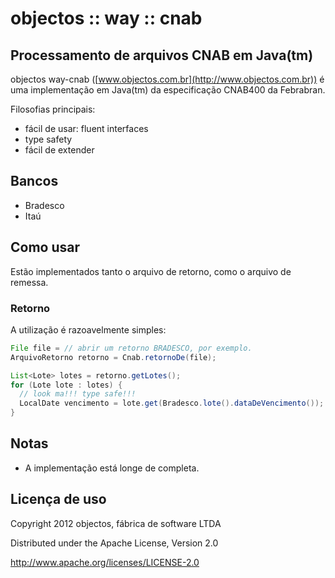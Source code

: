 # objectos :: way :: cnab
## Processamento de arquivos CNAB em Java(tm)

objectos way-cnab ([www.objectos.com.br](http://www.objectos.com.br)) 
é uma implementação em Java(tm) da especificação CNAB400 da Febrabran.

Filosofias principais:

- fácil de usar: fluent interfaces
- type safety
- fácil de extender

## Bancos

- Bradesco
- Itaú

## Como usar

Estão implementados tanto o arquivo de retorno, como o arquivo de remessa.

### Retorno

A utilização é razoavelmente simples:

```java
File file = // abrir um retorno BRADESCO, por exemplo.
ArquivoRetorno retorno = Cnab.retornoDe(file);

List<Lote> lotes = retorno.getLotes();
for (Lote lote : lotes) {
  // look ma!!! type safe!!!
  LocalDate vencimento = lote.get(Bradesco.lote().dataDeVencimento()); 
}
```

## Notas

- A implementação está longe de completa. 

## Licença de uso

Copyright 2012 objectos, fábrica de software LTDA

Distributed under the Apache License, Version 2.0

http://www.apache.org/licenses/LICENSE-2.0 
